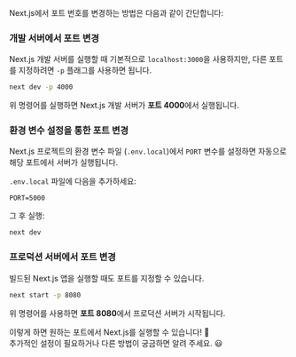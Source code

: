 Next.js에서 포트 번호를 변경하는 방법은 다음과 같이 간단합니다:

### 개발 서버에서 포트 변경
Next.js 개발 서버를 실행할 때 기본적으로 `localhost:3000`을 사용하지만, 다른 포트를 지정하려면 `-p` 플래그를 사용하면 됩니다.

```bash
next dev -p 4000
```

위 명령어를 실행하면 Next.js 개발 서버가 **포트 4000**에서 실행됩니다.

### 환경 변수 설정을 통한 포트 변경
Next.js 프로젝트의 환경 변수 파일 (`.env.local`)에서 `PORT` 변수를 설정하면 자동으로 해당 포트에서 서버가 실행됩니다.

`.env.local` 파일에 다음을 추가하세요:

```
PORT=5000
```

그 후 실행:

```bash
next dev
```

### 프로덕션 서버에서 포트 변경
빌드된 Next.js 앱을 실행할 때도 포트를 지정할 수 있습니다.

```bash
next start -p 8080
```

위 명령어를 사용하면 **포트 8080**에서 프로덕션 서버가 시작됩니다.

이렇게 하면 원하는 포트에서 Next.js를 실행할 수 있습니다! 🚀  
추가적인 설정이 필요하거나 다른 방법이 궁금하면 알려 주세요. 😃
